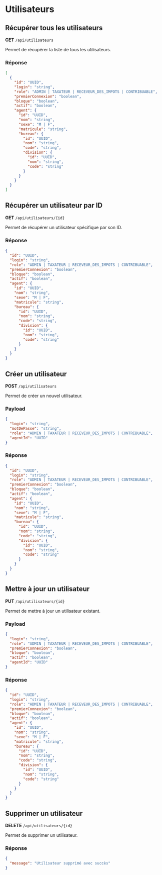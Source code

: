 # Utilisateurs

## Récupérer tous les utilisateurs

**GET** `/api/utilisateurs`

Permet de récupérer la liste de tous les utilisateurs.

### Réponse

```json
[
  {
    "id": "UUID",
    "login": "string",
    "role": "ADMIN | TAXATEUR | RECEVEUR_DES_IMPOTS | CONTRIBUABLE",
    "premierConnexion": "boolean",
    "bloque": "boolean",
    "actif": "boolean",
    "agent": {
      "id": "UUID",
      "nom": "string",
      "sexe": "M | F",
      "matricule": "string",
      "bureau": {
        "id": "UUID",
        "nom": "string",
        "code": "string",
        "division": {
          "id": "UUID",
          "nom": "string",
          "code": "string"
        }
      }
    }
  }
]
```

## Récupérer un utilisateur par ID

**GET** `/api/utilisateurs/{id}`

Permet de récupérer un utilisateur spécifique par son ID.

### Réponse

```json
{
  "id": "UUID",
  "login": "string",
  "role": "ADMIN | TAXATEUR | RECEVEUR_DES_IMPOTS | CONTRIBUABLE",
  "premierConnexion": "boolean",
  "bloque": "boolean",
  "actif": "boolean",
  "agent": {
    "id": "UUID",
    "nom": "string",
    "sexe": "M | F",
    "matricule": "string",
    "bureau": {
      "id": "UUID",
      "nom": "string",
      "code": "string",
      "division": {
        "id": "UUID",
        "nom": "string",
        "code": "string"
      }
    }
  }
}
```

## Créer un utilisateur

**POST** `/api/utilisateurs`

Permet de créer un nouvel utilisateur.

### Payload

```json
{
  "login": "string",
  "motDePasse": "string",
  "role": "ADMIN | TAXATEUR | RECEVEUR_DES_IMPOTS | CONTRIBUABLE",
  "agentId": "UUID"
}
```

### Réponse

```json
{
  "id": "UUID",
  "login": "string",
  "role": "ADMIN | TAXATEUR | RECEVEUR_DES_IMPOTS | CONTRIBUABLE",
  "premierConnexion": "boolean",
  "bloque": "boolean",
  "actif": "boolean",
  "agent": {
    "id": "UUID",
    "nom": "string",
    "sexe": "M | F",
    "matricule": "string",
    "bureau": {
      "id": "UUID",
      "nom": "string",
      "code": "string",
      "division": {
        "id": "UUID",
        "nom": "string",
        "code": "string"
      }
    }
  }
}
```

## Mettre à jour un utilisateur

**PUT** `/api/utilisateurs/{id}`

Permet de mettre à jour un utilisateur existant.

### Payload

```json
{
  "login": "string",
  "role": "ADMIN | TAXATEUR | RECEVEUR_DES_IMPOTS | CONTRIBUABLE",
  "premierConnexion": "boolean",
  "bloque": "boolean",
  "actif": "boolean",
  "agentId": "UUID"
}
```

### Réponse

```json
{
  "id": "UUID",
  "login": "string",
  "role": "ADMIN | TAXATEUR | RECEVEUR_DES_IMPOTS | CONTRIBUABLE",
  "premierConnexion": "boolean",
  "bloque": "boolean",
  "actif": "boolean",
  "agent": {
    "id": "UUID",
    "nom": "string",
    "sexe": "M | F",
    "matricule": "string",
    "bureau": {
      "id": "UUID",
      "nom": "string",
      "code": "string",
      "division": {
        "id": "UUID",
        "nom": "string",
        "code": "string"
      }
    }
  }
}
```

## Supprimer un utilisateur

**DELETE** `/api/utilisateurs/{id}`

Permet de supprimer un utilisateur.

### Réponse

```json
{
  "message": "Utilisateur supprimé avec succès"
}
```
